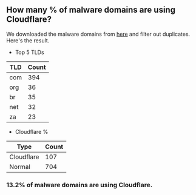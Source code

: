## How many % of malware domains are using Cloudflare?


We downloaded the malware domains from [here](https://urlhaus.abuse.ch) and filter out duplicates.
Here's the result.


[//]: # (start replacement)


- Top 5 TLDs

| TLD | Count |
| --- | --- |
| com | 394 |
| org | 36 |
| br | 35 |
| net | 32 |
| za | 23 |


- Cloudflare %

| Type | Count |
| --- | --- |
| Cloudflare | 107 |
| Normal | 704 |


### 13.2% of malware domains are using Cloudflare.